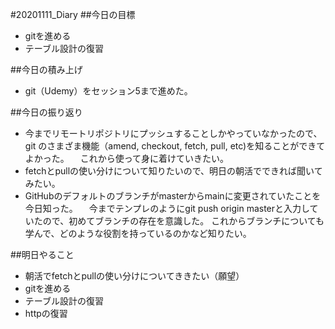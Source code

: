 #20201111_Diary 
##今日の目標
- gitを進める
- テーブル設計の復習

##今日の積み上げ
- git（Udemy）をセッション5まで進めた。 

##今日の振り返り
- 今までリモートリポジトリにプッシュすることしかやっていなかったので、git のさまざま機能（amend, checkout, fetch, pull, etc)を知ることができてよかった。
　これから使って身に着けていきたい。
- fetchとpullの使い分けについて知りたいので、明日の朝活でできれば聞いてみたい。
- GitHubのデフォルトのブランチがmasterからmainに変更されていたことを今日知った。
　今までテンプレのようにgit push origin masterと入力していたので、初めてブランチの存在を意識した。
 これからブランチについても学んで、どのような役割を持っているのかなど知りたい。

##明日やること
- 朝活でfetchとpullの使い分けについてききたい（願望）
- gitを進める
- テーブル設計の復習
- httpの復習
